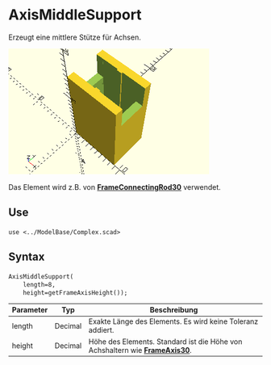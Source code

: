 # AxisMiddleSupport

Erzeugt eine mittlere Stütze für Achsen.

![AxisMiddleSupport](../../images/AxisMiddleSupport.png)

Das Element wird z.B. von [__FrameConnectingRod30__](../Elements/FrameConnectingRod30.md) verwendet.

## Use
```
use <../ModelBase/Complex.scad>
```

## Syntax
```
AxisMiddleSupport(
    length=8, 
    height=getFrameAxisHeight());
```

| Parameter | Typ | Beschreibung |
| ------ | ------ | ------ |
| length | Decimal | Exakte Länge des Elements. Es wird keine Toleranz addiert. |
| height | Decimal | Höhe des Elements. Standard ist die Höhe von Achshaltern wie [__FrameAxis30__](../Elements/FrameAxis30.md). |
